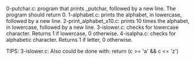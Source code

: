 0-putchar.c: program that prints _putchar, followed by a new line. The program should return 0.
1-alphabet.c: prints the alphabet, in lowercase, followed by a new line.
2-print_alphabet_x10.c: prints 10 times the alphabet, in lowercase, followed by a new line.
3-islower.c: checks for lowercase character. Returns 1 if lowercase, 0 otherwise.
4-isalpha.c: checks for alphabetic character. Returns 1 if letter, 0 otherwise.






TIPS:
3-islower.c: Also could be done with: return (c >= 'a' && c <= 'z')
